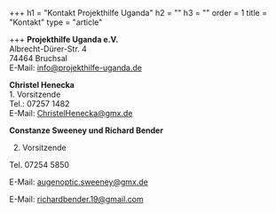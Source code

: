 +++
h1 = "Kontakt Projekthilfe Uganda"
h2 = ""
h3 = ""
order = 1
title = "Kontakt"
type = "article"

+++
**Projekthilfe Uganda e.V.**  
Albrecht-Dürer-Str. 4  
74464 Bruchsal  
E-Mail: [info@projekthilfe-uganda.de](mailto:info@projekthilfe-uganda.de?subject=Informationen&body=)

**Christel Henecka**  
1\. Vorsitzende  
Tel.: 07257 1482  
E-Mail: ChristelHenecka@gmx.de

**Constanze Sweeney und Richard Bender**

2. Vorsitzende

Tel. 07254 5850

E-Mail: [augenoptic.sweeney@gmx.de](mailto:augenoptic.sweeney@gmx.de)

E-Mail: [richardbender.19@gmail.com](mailto:richardbender.19@gmail.com)